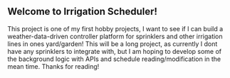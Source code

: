 ## Welcome to Irrigation Scheduler!
This project is one of my first hobby projects, I want to see if I can build a weather-data-driven controller platform for
sprinklers and other irrigation lines in ones yard/garden! This will be a long project, as currently I dont have any sprinklers to integrate with, but I am hoping to develop some of the background logic with APIs and schedule reading/modification in the mean time. Thanks for reading!